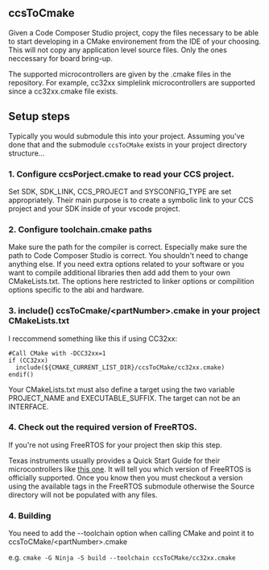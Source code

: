 ## ccsToCmake
Given a Code Composer Studio project, copy the files necessary to be able to start developing in a CMake environement
from the IDE of your choosing. This will not copy any application level source files. Only the ones neccessary for board bring-up.

The supported microcontrollers are given by the <partNumber>.cmake files in the repository.
For example, cc32xx simplelink microcontrollers are supported since a cc32xx.cmake file exists.

## Setup steps

Typically you would submodule this into your project. Assuming you've done that and the submodule `ccsToCMake` exists in your project
directory structure...

### 1. Configure ccsPorject.cmake to read your CCS project.

Set SDK, SDK_LINK, CCS_PROJECT and SYSCONFIG_TYPE are set appropriately.
Their main purpose is to create a symbolic link to your CCS project and your
SDK inside of your vscode project.

### 2. Configure toolchain.cmake paths

Make sure the path for the compiler is correct. Especially make sure the path to Code Composer Studio is correct.
You shouldn't need to change anything else. If you need extra options related to your software or you want to compile
additional libraries then add add them to your own CMakeLists.txt. The options here restricted to linker options or
compilition options specific to the abi and hardware.

### 3. include() ccsToCmake/\<partNumber\>.cmake in your project CMakeLists.txt
I reccommend something like this if using CC32xx:

```
#Call CMake with -DCC32xx=1
if (CC32xx)
  include(${CMAKE_CURRENT_LIST_DIR}/ccsToCMake/cc32xx.cmake)
endif()
```

Your CMakeLists.txt must also define a target using the two variable PROJECT_NAME and EXECUTABLE_SUFFIX.
The target can not be an INTERFACE.

### 4. Check out the required version of FreeRTOS.

If you're not using FreeRTOS for your project then skip this step.

Texas instruments usually provides a Quick Start Guide for their microcontrollers like [this one](https://software-dl.ti.com/ecs/SIMPLELINK_CC3220_SDK/2_20_00_10/exports/docs/simplelink_mcu_sdk/Quick_Start_Guide.html). It will tell you which version of FreeRTOS is officially supported. Once you know then you must checkout
a version using the available tags in the FreeRTOS submodule otherwise the Source directory will not be populated with any files.

### 4. Building

You need to add the --toolchain option when calling CMake and point it to ccsToCMake/\<partNumber\>.cmake

e.g. `cmake -G Ninja -S build --toolchain ccsToCMake/cc32xx.cmake`
